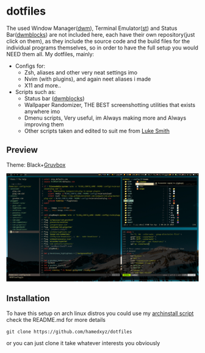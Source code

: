 # dotfiles
The used Window Manager([dwm](https://github.com/hamedxyz/dwmblocks)), Terminal Emulator([st](https://github.com/hamedxyz/st)) and Status Bar([dwmblocks](https://github.com/hamedxyz/dwmblocks)) are not included here, each have their own repository(just click on them), as they include the source code and the build files for the individual programs themselves, so in order to have the full setup you would NEED them all.
My dotfiles, mainly:
- Configs for:
  - Zsh, aliases and other very neat settings imo
  - Nvim (with plugins), and again neet aliases i made
  - X11 and more..
- Scripts such as:
  - Status bar ([dwmblocks](https://github.com/hamedxyz/dwmblocks))
  - Wallpaper Randomizer, THE BEST screenshotting utilities that exists anywhere imo
  - Dmenu scripts, Very useful, im Always making more and Always improving them 
  - Other scripts taken and edited to suit me from [Luke Smith](https://github.com/LukeSmithxyz)
## Preview
Theme: Black+[Gruvbox](https://github.com/morhetz/gruvbox)

![Untitled](.collection/preview1.jpg)


## Installation
To have this setup on arch linux distros you could use my [archinstall script](https://github.com/hamedxyz/archinstall)
check the README.md for more details
```
git clone https://github.com/hamedxyz/dotfiles
```
or you can just clone it take whatever interests you obviously
